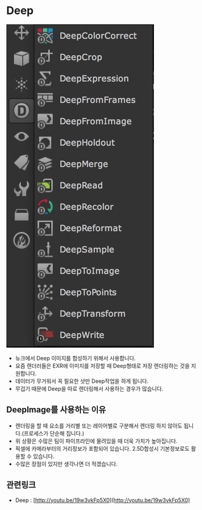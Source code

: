 # Deep

![](../.gitbook/assets/nuke_toolbar_deep.png)

* 뉴크에서 Deep 이미지를 합성하기 위해서 사용합니다.
* 요즘 렌더러들은 EXR에 이미지를 저장할 때 Deep형태로 저장 렌더링하는 것을 지원합니다.
* 데이터가 무거워서 꼭 필요한 샷만 Deep작업을 하게 됩니다.
* 무겁기 때문에 Deep을 따로 렌더링해서 사용하는 경우가 많습니다.

## DeepImage를 사용하는 이유
* 렌더링을 할 때 요소를 거리별 또는 레이어별로 구분해서 렌더링 하지 않아도 됩니다.(프로세스가 단순해 집니다.)
* 위 상황은 수많은 팀이 파이프라인에 물려있을 때 더욱 가치가 높아집니다.
* 픽셀에 카메라부터의 거리정보가 포함되어 있습니다. 2.5D합성시 기본정보로도 활용할 수 있습니다.
* 수많은 장점이 있지만 생각나면 더 적겠습니다.

## 관련링크

* Deep : [http://youtu.be/19w3vkFp5X0](http://youtu.be/19w3vkFp5X0)

